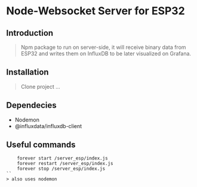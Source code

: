# Node-Websocket Server for ESP32

## Introduction
> Npm package to run on server-side, it will receive binary data from ESP32 and writes them on InfluxDB to be later visualized on Grafana.

## Installation
> Clone project ...

## Dependecies 
- Nodemon
- @influxdata/influxdb-client

## Useful commands
```shell
	forever start /server_esp/index.js
	forever restart /server_esp/index.js
	forever stop /server_esp/index.js
``
> also uses nodemon
